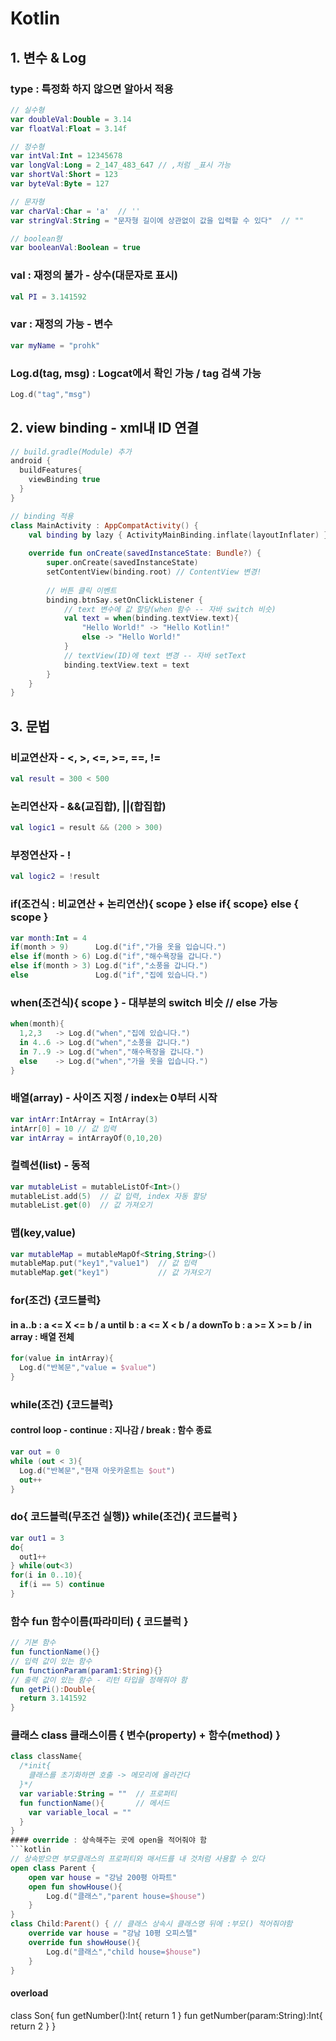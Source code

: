 # Kotlin
## 1. 변수 & Log
### type : 특정화 하지 않으면 알아서 적용
```kotlin
// 실수형
var doubleVal:Double = 3.14
var floatVal:Float = 3.14f

// 정수형
var intVal:Int = 12345678
var longVal:Long = 2_147_483_647 // ,처럼 _표시 가능
var shortVal:Short = 123
var byteVal:Byte = 127

// 문자형
var charVal:Char = 'a'  // ''
var stringVal:String = "문자형 길이에 상관없이 값을 입력할 수 있다"  // ""

// boolean형
var booleanVal:Boolean = true
```
### val : 재정의 불가 - 상수(대문자로 표시)
```kotlin
val PI = 3.141592
```
### var : 재정의 가능 - 변수
```kotlin
var myName = "prohk"
```
### Log.d(tag, msg) : Logcat에서 확인 가능 / tag 검색 가능
```kotlin
Log.d("tag","msg")
```

## 2. view binding - xml내 ID 연결
```kotlin
// build.gradle(Module) 추가
android {
  buildFeatures{
    viewBinding true
  }
}

// binding 적용
class MainActivity : AppCompatActivity() {
    val binding by lazy { ActivityMainBinding.inflate(layoutInflater) }
    
    override fun onCreate(savedInstanceState: Bundle?) {
        super.onCreate(savedInstanceState)
        setContentView(binding.root) // ContentView 변경!
        
        // 버튼 클릭 이벤트
        binding.btnSay.setOnClickListener {
            // text 변수에 값 할당(when 함수 -- 자바 switch 비슷)
            val text = when(binding.textView.text){
                "Hello World!" -> "Hello Kotlin!"
                else -> "Hello World!"
            }
            // textView(ID)에 text 변경 -- 자바 setText
            binding.textView.text = text
        }
    }
}
```
## 3. 문법
### 비교연산자 - <, >, <=, >=, ==, != 
```kotlin
val result = 300 < 500
```
### 논리연산자 - &&(교집합), ||(합집합) 
```kotlin
val logic1 = result && (200 > 300)
```
### 부정연산자 - !
```kotlin
val logic2 = !result
```
### if(조건식 : 비교연산 + 논리연산){ scope } else if{ scope} else { scope }
```kotlin
var month:Int = 4
if(month > 9)      Log.d("if","가을 옷을 입습니다.")
else if(month > 6) Log.d("if","해수욕장을 갑니다.")
else if(month > 3) Log.d("if","소풍을 갑니다.")
else               Log.d("if","집에 있습니다.")
```
### when(조건식){ scope } - 대부분의 switch 비슷 // else 가능
```kotlin
when(month){
  1,2,3   -> Log.d("when","집에 있습니다.")
  in 4..6 -> Log.d("when","소풍을 갑니다.")
  in 7..9 -> Log.d("when","해수욕장을 갑니다.")
  else    -> Log.d("when","가을 옷을 입습니다.")
}
```
### 배열(array) - 사이즈 지정 / index는 0부터 시작
```kotlin
var intArr:IntArray = IntArray(3)
intArr[0] = 10 // 값 입력
var intArray = intArrayOf(0,10,20)
```
### 컬렉션(list) - 동적
```kotlin
var mutableList = mutableListOf<Int>()
mutableList.add(5)  // 값 입력, index 자동 할당
mutableList.get(0)  // 값 가져오기
```
### 맵(key,value)
```kotlin
var mutableMap = mutableMapOf<String,String>()
mutableMap.put("key1","value1")  // 값 입력
mutableMap.get("key1")           // 값 가져오기
```
### for(조건) {코드블럭} 
#### in a..b : a <= X <= b / a until b : a <= X < b / a downTo b : a >= X >= b / in array : 배열 전체
```kotlin
for(value in intArray){
  Log.d("반복문","value = $value")
}
```
### while(조건) {코드블럭}
#### control loop - continue : 지나감 / break : 함수 종료
```kotlin
var out = 0
while (out < 3){
  Log.d("반복문","현재 아웃카운트는 $out")
  out++
}
```
### do{ 코드블럭(무조건 실행)} while(조건){ 코드블럭 }
```kotlin
var out1 = 3
do{
  out1++
} while(out<3)
for(i in 0..10){
  if(i == 5) continue
}
```
### 함수 fun 함수이름(파라미터) { 코드블럭 }
```kotlin
// 기본 함수
fun functionName(){}
// 입력 값이 있는 함수
fun functionParam(param1:String){}
// 출력 값이 있는 함수 - 리턴 타입을 정해줘야 함
fun getPi():Double{
  return 3.141592
}
```
### 클래스 class 클래스이름 { 변수(property) + 함수(method) }
```kotlin
class className{
  /*init{
    클래스를 초기화하면 호출 -> 메모리에 올라간다
  }*/
  var variable:String = ""  // 프로퍼티
  fun functionName(){       // 메서드
    var variable_local = ""
  }
}
#### override : 상속해주는 곳에 open을 적어줘야 함
```kotlin
// 상속받으면 부모클래스의 프로퍼티와 매서드를 내 것처럼 사용할 수 있다
open class Parent {
    open var house = "강남 200평 아파트"
    open fun showHouse(){
        Log.d("클래스","parent house=$house")
    }
}
class Child:Parent() { // 클래스 상속시 클래스명 뒤에 :부모() 적어줘야함
    override var house = "강남 10평 오피스텔"
    override fun showHouse(){
        Log.d("클래스","child house=$house")
    }
}
```
#### overload
class Son{
    fun getNumber():Int{
        return 1
    }
    fun getNumber(param:String):Int{
        return 2
    }
}
